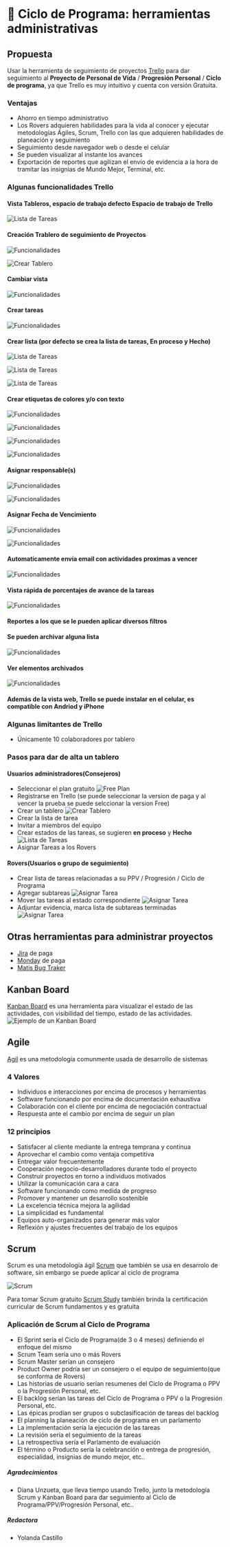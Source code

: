 # 🚀 Ciclo de Programa: herramientas administrativas

## Propuesta

Usar la herramienta de seguimiento de proyectos [Trello](https://trello.com/es/tour) para dar seguimiento al **Proyecto de Personal de Vida** 
/ **Progresión Personal** / **Ciclo de programa**, ya que Trello es muy intuitivo y cuenta con versión Gratuita.

### Ventajas

- Ahorro en tiempo administrativo
- Los Rovers adquieren habilidades para la vida al  conocer y ejecutar metodologías Ágiles, Scrum, Trello con las que adquieren habilidades de planeación y seguimiento
- Seguimiento desde navegador web o desde el celular
- Se pueden visualizar al instante los avances
- Exportación de reportes que agilizan el envío de evidencia a la hora de tramitar las insignias de Mundo Mejor, Terminal, etc.


### Algunas funcionalidades Trello

#### Vista Tableros, espacio de trabajo defecto **Espacio de trabajo de Trello**

  ![Lista de Tareas](img/trello/espacioTrabajo.png)

#### Creación Trablero de seguimiento de Proyectos 

  ![Funcionalidades](img/trello/crearTablero-0.png) 

  ![Crear Tablero](img/trello/crearTablero.png)

#### Cambiar vista 

  ![Funcionalidades](img/trello/cambiarVista.png) 

#### Crear tareas

  ![Funcionalidades](img/trello/crearTarea.png)

#### Crear lista (por defecto se crea la lista de tareas, **En proceso** y **Hecho**) 

  ![Lista de Tareas](img/trello/listaTareasEstados.png) 

  ![Lista de Tareas](img/trello/agregarLista.png)

  ![Lista de Tareas](img/trello/agregarLista-detalle.png)
#### Crear etiquetas de colores y/o con texto 

  ![Funcionalidades](img/trello/editarTarea.png) 

  ![Funcionalidades](img/trello/fucionalidades.png)

  ![Funcionalidades](img/trello/etiquetarTarea.png)

  ![Funcionalidades](img/trello/seleccionaEtiqueta.png)

#### Asignar responsable(s)

  ![Funcionalidades](img/trello/asignarMiembro-0.png) 

  ![Funcionalidades](img/trello/asignarMiembro.png)

#### Asignar Fecha de Vencimiento

  ![Funcionalidades](img/trello/asignarFechaVencimiento.png)

  ![Funcionalidades](img/trello/asignarFechaVencimiento-1.png)

#### Automaticamente envía email con actividades proximas a vencer

  ![Funcionalidades](img/trello/notificaionEmail.png)

#### Vista rápida de porcentajes de avance de la tareas

  ![Funcionalidades](img/trello/porcentajeAvance.png)

#### Reportes a los que se le pueden aplicar diversos filtros

#### Se pueden archivar alguna lista
  ![Funcionalidades](img/trello/archivarLista.png)

#### Ver elementos archivados

  ![Funcionalidades](img/trello/verArchivados-0.png)

#### Además de la vista web, Trello se puede instalar en el celular, es compatible con Andriod y iPhone

### Algunas limitantes de Trello

- Únicamente 10 colaboradores por tablero

### Pasos para dar de alta un tablero

#### Usuarios administradores(Consejeros)
 
- Seleccionar el plan gratuito ![Free Plan](img/trello/tiposPlanes.png)
- Registrarse en Trello (se puede seleccionar la version de paga y al vencer la prueba se puede selccionar la version Free)
- Crear un tablero ![Crear Tablero](img/trello/crearTablero.png)
- Crear la lista de tarea
- Invitar a miembros del equipo
- Crear estados de las tareas, se sugieren **en proceso** y **Hecho** 
![Lista de Tareas](img/trello/listaTareasEstados.png)
- Asignar Tareas a los Rovers


#### Rovers(Usuarios o grupo de seguimiento)

- Crear lista de tareas relacionadas a su PPV / Progresión / Ciclo de Programa 
- Agregar subtareas 
![Asignar Tarea](img/trello/asignarSubtarea.png)
- Mover las tareas al estado correspondiente 
![Asignar Tarea](img/trello/listaTareasEstados.png)
- Adjuntar evidencia, marca lista de subtareas terminadas 
![Asignar Tarea](img/trello/porcentajeAvance.png)

## Otras herramientas para administrar proyectos

- [Jira](https://www.atlassian.com/) de paga
- [Monday](https://monday.com/) de paga
- [Matis Bug Traker](https://mantisbt.org/)

## Kanban Board

[Kanban Board](https://www.atlassian.com/es/agile/kanban/boards) es una herramienta para visualizar el estado de las actividades, 
con visibilidad del tiempo, estado de las actividades.
![Ejemplo de un Kanban Board](https://upload.wikimedia.org/wikipedia/commons/b/b4/Abstract_Kanban_Board.svg)

## Agile

[Agil](https://sentrio.io/blog/valores-principios-agile-manifiesto-agil/) es una metodología comunmente usada de desarrollo de sistemas

### 4 Valores
- Individuos e interacciones por encima de procesos y herramientas
- Software funcionando por encima de documentación exhaustiva
- Colaboración con el cliente por encima de negociación contractual
- Respuesta ante el cambio por encima de seguir un plan

### 12 principios
- Satisfacer al cliente mediante la entrega temprana y continua
- Aprovechar el cambio como ventaja competitiva
- Entregar valor frecuentemente
- Cooperación negocio-desarrolladores durante todo el proyecto
- Construir proyectos en torno a individuos motivados
- Utilizar la comunicación cara a cara
- Software funcionando como medida de progreso
- Promover y mantener un desarrollo sostenible
- La excelencia técnica mejora la agilidad
- La simplicidad es fundamental
- Equipos auto-organizados para generar más valor
- Reflexión y ajustes frecuentes del trabajo de los equipos


## Scrum

Scrum es una metodología ágil [Scrum](https://www.atlassian.com/es/agile/scrum) 
que también se usa en desarrolo de software, sin embargo se puede aplicar al ciclo de programa

![Scrum](https://www.nimblework.com/wp-content/uploads/2022/12/scrum-methodology.webp)

Para tomar Scrum gratuito [Scrum Study](https://www.scrumstudy.com/) 
también brinda la certificación curricular de Scrum fundamentos y es gratuita

### Aplicación de Scrum al Ciclo de Programa

- El Sprint sería el Ciclo de Programa(de 3 o 4 meses) definiendo el enfoque del mismo
- Scrum Team sería uno o más Rovers
- Scrum Master serían un consejero
- Product Owner podría ser un consejero o el equipo de seguimiento(que se conforma de Rovers)
- Las historias de usuario serían resumenes del Ciclo de Programa o PPV o la Progresión Personal, etc.
- El backlog serían las tareas del Ciclo de Programa o PPV o la Progresión Personal, etc.
- Las épicas prodían ser grupos o subclasificación de tareas del backlog
- El planning la planeación de ciclo de programa en un parlamento
- La implementación sería la ejecución de las tareas
- La revisión sería el seguimiento de la tareas
- La retrospectiva sería el Parlamento de evaluación
- El término o Producto sería la celebranción o entrega de progresión, especialidad, insignias de mundo mejor, etc..

##### Agradecimientos

- Diana Unzueta, que lleva tiempo usando Trello, junto la metodología Scrum y Kanban Board para dar seguimiento al Ciclo de Programa/PPV/Progresión Personal, etc..


##### Redactora

- Yolanda Castillo